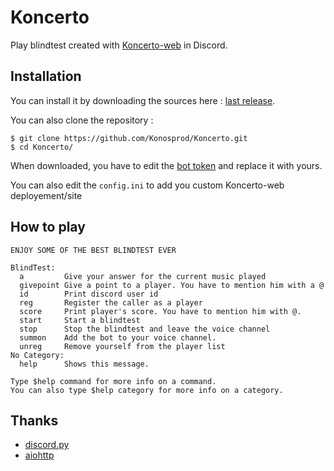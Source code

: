 # Koncerto

Play blindtest created with [Koncerto-web](https://github.com/Konosprod/koncerto-web) in Discord.

## Installation


You can install it by downloading the sources here : [last release](https://github.com/Konosprod/Koncerto/releases/latest).

You can also clone the repository :
```
$ git clone https://github.com/Konosprod/Koncerto.git
$ cd Koncerto/
```

When downloaded, you have to edit the [bot token](https://github.com/Konosprod/Koncerto/blob/master/main.py#L334) and replace it with yours.

You can also edit the `config.ini` to add you custom Koncerto-web deployement/site

## How to play

```
ENJOY SOME OF THE BEST BLINDTEST EVER

BlindTest:
  a         Give your answer for the current music played 
  givepoint Give a point to a player. You have to mention him with a @ 
  id        Print discord user id
  reg       Register the caller as a player 
  score     Print player's score. You have to mention him with @.
  start     Start a blindtest 
  stop      Stop the blindtest and leave the voice channel 
  summon    Add the bot to your voice channel.
  unreg     Remove yourself from the player list 
No Category:
  help      Shows this message.

Type $help command for more info on a command.
You can also type $help category for more info on a category.
```

## Thanks

* [discord.py](https://github.com/Rapptz/discord.py)
* [aiohttp](http://aiohttp.readthedocs.io/en/stable/index.html)
